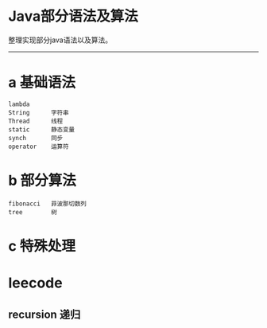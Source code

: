# Java部分语法及算法


整理实现部分java语法以及算法。

---
# a 基础语法

    lambda
    String      字符串
    Thread      线程
    static      静态变量
    synch       同步
    operator    运算符

# b 部分算法

    fibonacci   菲波那切数列
    tree        树

# c 特殊处理

# leecode

## recursion 递归



